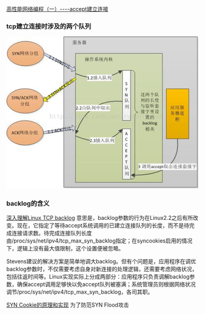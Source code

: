 [高性能网络编程（一）----accept建立连接](https://blog.csdn.net/russell_tao/article/details/9111769)


### tcp建立连接时涉及的两个队列
![tcp建立连接时涉及的两个队列](images/tcp_queue.jpeg)

### backlog的含义
[深入理解Linux TCP backlog](https://www.jianshu.com/p/7fde92785056)
意思是，backlog参数的行为在Linux2.2之后有所改变。现在，它指定了等待accept系统调用的已建立连接队列的长度，而不是待完成连接请求数。待完成连接队列长度由/proc/sys/net/ipv4/tcp_max_syn_backlog指定；在syncookies启用的情况下，逻辑上没有最大值限制，这个设置便被忽略。

Stevens建议的解决方案是简单地调大backlog。但有个问题是，应用程序在调优backlog参数时，不仅需要考虑自身对新连接的处理逻辑，还需要考虑网络状况，包括往返时间等。Linux实现实际上分成两部分：应用程序只负责调解backlog参数，确保accept调用足够快以免accept队列被塞满；系统管理员则根据网络状况调节/proc/sys/net/ipv4/tcp_max_syn_backlog，各司其职。


[SYN Cookie的原理和实现](https://blog.csdn.net/zhangskd/article/details/16986931)
为了防范SYN Flood攻击